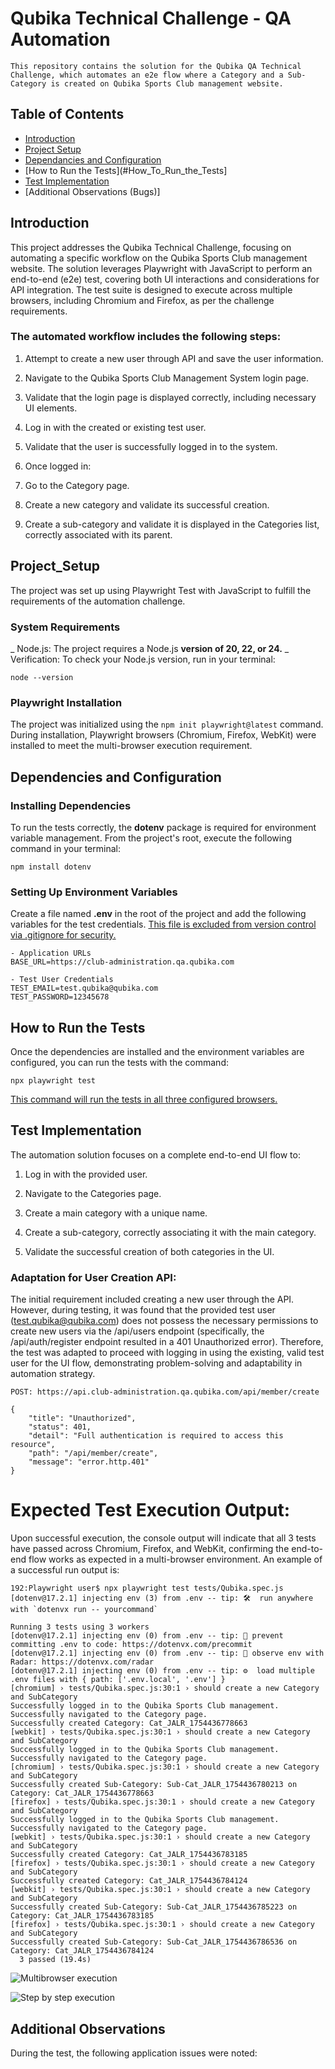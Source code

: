 # Qubika Technical Challenge - QA Automation

```
This repository contains the solution for the Qubika QA Technical Challenge, which automates an e2e flow where a Category and a Sub-Category is created on Qubika Sports Club management website.
```

## Table of Contents

- [Introduction](#introduction)
- [Project Setup](#Project_Setup)
- [Dependancies and Configuration](#Dependancies)
- [How to Run the Tests](#How_To_Run_the_Tests]
- [Test Implementation](#Test_Implementation)
- [Additional Observations (Bugs)] 


## Introduction

This project addresses the Qubika Technical Challenge, focusing on automating a specific workflow on the Qubika Sports Club management website. The solution leverages Playwright with JavaScript to perform an end-to-end (e2e) test, covering both UI interactions and considerations for API integration. The test suite is designed to execute across multiple browsers, including Chromium and Firefox, as per the challenge requirements.

### The automated workflow includes the following steps:

1. Attempt to create a new user through API and save the user information.

2. Navigate to the Qubika Sports Club Management System login page.

3. Validate that the login page is displayed correctly, including necessary UI elements.

4. Log in with the created or existing test user.

5. Validate that the user is successfully logged in to the system.

6. Once logged in:
  1. Go to the Category page.
  2. Create a new category and validate its successful creation.
  3. Create a sub-category and validate it is displayed in the Categories list, correctly associated with its parent.

## Project_Setup

The project was set up using Playwright Test with JavaScript to fulfill the requirements of the automation challenge.

### System Requirements
  _ Node.js: The project requires a Node.js **version of 20, 22, or 24.**
  _ Verification: To check your Node.js version, run in your terminal:
  ```
  node --version
  ```
### Playwright Installation
The project was initialized using the ```npm init playwright@latest``` command. During installation, Playwright browsers (Chromium, Firefox, WebKit) were installed to meet the multi-browser execution requirement.


## Dependencies and Configuration

### Installing Dependencies
To run the tests correctly, the **dotenv** package is required for environment variable management. From the project's root, execute the following command in your terminal:
  ```
  npm install dotenv
  ```

### Setting Up Environment Variables
Create a file named **.env** in the root of the project and add the following variables for the test credentials. <ins>This file is excluded from version control via .gitignore for security.</ins>

  ```
  - Application URLs
  BASE_URL=https://club-administration.qa.qubika.com

  - Test User Credentials
  TEST_EMAIL=test.qubika@qubika.com
  TEST_PASSWORD=12345678
  ```

## How to Run the Tests
Once the dependencies are installed and the environment variables are configured, you can run the tests with the command:
  ```
  npx playwright test
  ```

<ins>This command will run the tests in all three configured browsers.</ins>

## Test Implementation
The automation solution focuses on a complete end-to-end UI flow to:

1. Log in with the provided user.

2. Navigate to the Categories page.

3. Create a main category with a unique name.

4. Create a sub-category, correctly associating it with the main category.

5. Validate the successful creation of both categories in the UI.

### Adaptation for User Creation API:
The initial requirement included creating a new user through the API. However, during testing, it was found that the provided test user (test.qubika@qubika.com) does not possess the necessary permissions to create new users via the /api/users endpoint (specifically, the /api/auth/register endpoint resulted in a 401 Unauthorized error). Therefore, the test was adapted to proceed with logging in using the existing, valid test user for the UI flow, demonstrating problem-solving and adaptability in automation strategy.

~~~
POST: https://api.club-administration.qa.qubika.com/api/member/create

{
    "title": "Unauthorized",
    "status": 401,
    "detail": "Full authentication is required to access this resource",
    "path": "/api/member/create",
    "message": "error.http.401"
}
~~~

# Expected Test Execution Output:
Upon successful execution, the console output will indicate that all 3 tests have passed across Chromium, Firefox, and WebKit, confirming the end-to-end flow works as expected in a multi-browser environment. An example of a successful run output is:

~~~
192:Playwright user$ npx playwright test tests/Qubika.spec.js
[dotenv@17.2.1] injecting env (3) from .env -- tip: 🛠️  run anywhere with `dotenvx run -- yourcommand`

Running 3 tests using 3 workers
[dotenv@17.2.1] injecting env (0) from .env -- tip: 🔐 prevent committing .env to code: https://dotenvx.com/precommit
[dotenv@17.2.1] injecting env (0) from .env -- tip: 📡 observe env with Radar: https://dotenvx.com/radar
[dotenv@17.2.1] injecting env (0) from .env -- tip: ⚙️  load multiple .env files with { path: ['.env.local', '.env'] }
[chromium] › tests/Qubika.spec.js:30:1 › should create a new Category and SubCategory
Successfully logged in to the Qubika Sports Club management.
Successfully navigated to the Category page.
Successfully created Category: Cat_JALR_1754436778663
[webkit] › tests/Qubika.spec.js:30:1 › should create a new Category and SubCategory
Successfully logged in to the Qubika Sports Club management.
Successfully navigated to the Category page.
[chromium] › tests/Qubika.spec.js:30:1 › should create a new Category and SubCategory
Successfully created Sub-Category: Sub-Cat_JALR_1754436780213 on Category: Cat_JALR_1754436778663
[firefox] › tests/Qubika.spec.js:30:1 › should create a new Category and SubCategory
Successfully logged in to the Qubika Sports Club management.
Successfully navigated to the Category page.
[webkit] › tests/Qubika.spec.js:30:1 › should create a new Category and SubCategory
Successfully created Category: Cat_JALR_1754436783185
[firefox] › tests/Qubika.spec.js:30:1 › should create a new Category and SubCategory
Successfully created Category: Cat_JALR_1754436784124
[webkit] › tests/Qubika.spec.js:30:1 › should create a new Category and SubCategory
Successfully created Sub-Category: Sub-Cat_JALR_1754436785223 on Category: Cat_JALR_1754436783185
[firefox] › tests/Qubika.spec.js:30:1 › should create a new Category and SubCategory
Successfully created Sub-Category: Sub-Cat_JALR_1754436786536 on Category: Cat_JALR_1754436784124
  3 passed (19.4s)

~~~

![Multibrowser execution](images/MultiBrowserExecution.png)

![Step by step execution](images/ExecutionReport.png)


## Additional Observations
During the test, the following application issues were noted:


